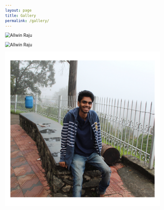 ```yaml
---
layout: page
title: Gallery
permalink: /gallery/
---
```

![Allwin Raju](/images/IMG_2288.JPG)

![Allwin Raju](/images/IMG_2289.JPG)

![Allwin Raju](/images/allwin_kodai.JPEG)
